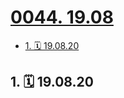 # [0044. 19.08](https://github.com/Tdahuyou/TNotes.footprints/tree/main/notes/0044.%2019.08)

<!-- region:toc -->

- [1. 🗓 19.08.20](#1--190820)

<!-- endregion:toc -->

## 1. 🗓 19.08.20

<Footprints :times="[2019, 8, 20, 13, 8]">
  <template #text-area>
    <p>得知20号，我要去上海了，这仨提着啤酒🍺 就来到我家。。。</p>
    <p>来时可能是喝糊涂了，走到另外一户人家楼下喊了半天我名字，还怪我不回应😂😂😂</p>
    <p>喝飘了，脑子抽了，也真是啥都干的粗来</p>
    <p>十多公里外的海上日出🌄 </p>
    <p>两点来钟，突然想去看。。。</p>
    <p>这除了我们这群大夏天开着空调，</p>
    <p>穿着冬装的神人怕是也没谁想的粗来了</p>
    <p>一路上走走唱唱，猜歌名输到自闭 🤦‍♂️🤦‍♂️🤦‍♂️</p>
    <p>手机导航把咋几个导到山上去 🤦‍♂️🤦‍♂️🤦‍♂️</p>
    <p>虽累在脚上，但乐在心头 😄😄😄</p>
    <p>抓螃蟹的时候，那彪的是一路的卧槽 😂😂😂</p>
    <p>奈何咋们没文化，一句卧槽行天下！</p>
    <p>看来，咋们还是得多读书啊！！！</p>
    <p>走心一波，这晚。。。</p>
    <p>记住了，</p>
    <p>小羊经典语录：犹豫该不该做一件事的时候，就是该，那些后悔的事往往都是犹豫之后没做的事。</p>
    <p>哈哈</p>
    <p>这一路上有你们，真好！！！</p>
    <p>那些说好10年后再拿出来重看的照片，</p>
    <p>哥几个可都存好咯</p>
  </template>
  <template #image-list="{ openModal }">
    <img src="https://cdn.jsdelivr.net/gh/tnotesjs/imgs@main/2025-02-16-14-34-33.png" @click="openModal(0)"/>
    <img src="https://cdn.jsdelivr.net/gh/tnotesjs/imgs@main/2025-02-16-14-34-42.png" @click="openModal(1)"/>
    <img src="https://cdn.jsdelivr.net/gh/tnotesjs/imgs@main/2025-02-16-14-34-47.png" @click="openModal(2)"/>
    <img src="https://cdn.jsdelivr.net/gh/tnotesjs/imgs@main/2025-02-16-14-34-51.png" @click="openModal(3)"/>
    <img src="https://cdn.jsdelivr.net/gh/tnotesjs/imgs@main/2025-02-16-14-34-56.png" @click="openModal(4)"/>
    <img src="https://cdn.jsdelivr.net/gh/tnotesjs/imgs@main/2025-02-16-14-35-00.png" @click="openModal(5)"/>
    <img src="https://cdn.jsdelivr.net/gh/tnotesjs/imgs@main/2025-02-16-14-35-05.png" @click="openModal(6)"/>
    <img src="https://cdn.jsdelivr.net/gh/tnotesjs/imgs@main/2025-02-16-14-35-10.png" @click="openModal(7)"/>
  </template>
</Footprints>
